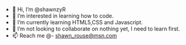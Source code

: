 - 👋 Hi, I’m @shawnzyR
- 👀 I’m interested in learning how to code.
- 🌱 I’m currently learning HTML5,CSS and Javascript.
- 💞️ I’m not looking to collaborate on nothing yet, I need to learn first.
- 📫 Reach me @- shawn_rouse@msn.com

<!---
shawnzyR/shawnzyR is a ✨ special ✨ repository because its `README.md` (this file) appears on your GitHub profile.
You can click the Preview link to take a look at your changes.
--->
